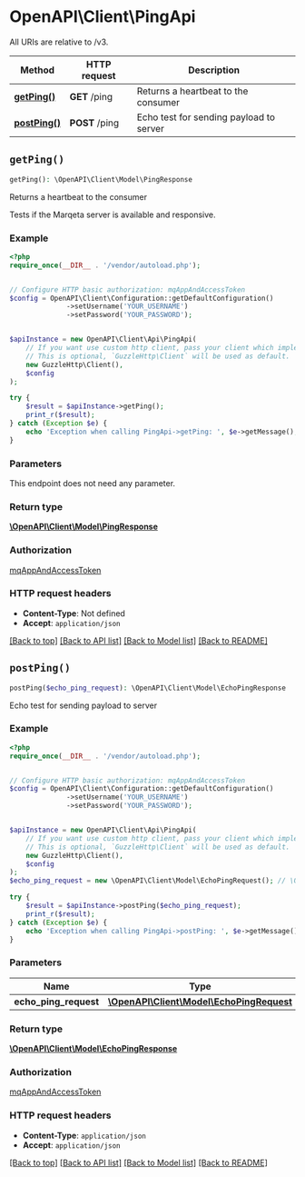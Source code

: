 # OpenAPI\Client\PingApi

All URIs are relative to /v3.

Method | HTTP request | Description
------------- | ------------- | -------------
[**getPing()**](PingApi.md#getPing) | **GET** /ping | Returns a heartbeat to the consumer
[**postPing()**](PingApi.md#postPing) | **POST** /ping | Echo test for sending payload to server


## `getPing()`

```php
getPing(): \OpenAPI\Client\Model\PingResponse
```

Returns a heartbeat to the consumer

Tests if the Marqeta server is available and responsive.

### Example

```php
<?php
require_once(__DIR__ . '/vendor/autoload.php');


// Configure HTTP basic authorization: mqAppAndAccessToken
$config = OpenAPI\Client\Configuration::getDefaultConfiguration()
              ->setUsername('YOUR_USERNAME')
              ->setPassword('YOUR_PASSWORD');


$apiInstance = new OpenAPI\Client\Api\PingApi(
    // If you want use custom http client, pass your client which implements `GuzzleHttp\ClientInterface`.
    // This is optional, `GuzzleHttp\Client` will be used as default.
    new GuzzleHttp\Client(),
    $config
);

try {
    $result = $apiInstance->getPing();
    print_r($result);
} catch (Exception $e) {
    echo 'Exception when calling PingApi->getPing: ', $e->getMessage(), PHP_EOL;
}
```

### Parameters

This endpoint does not need any parameter.

### Return type

[**\OpenAPI\Client\Model\PingResponse**](../Model/PingResponse.md)

### Authorization

[mqAppAndAccessToken](../../README.md#mqAppAndAccessToken)

### HTTP request headers

- **Content-Type**: Not defined
- **Accept**: `application/json`

[[Back to top]](#) [[Back to API list]](../../README.md#endpoints)
[[Back to Model list]](../../README.md#models)
[[Back to README]](../../README.md)

## `postPing()`

```php
postPing($echo_ping_request): \OpenAPI\Client\Model\EchoPingResponse
```

Echo test for sending payload to server

### Example

```php
<?php
require_once(__DIR__ . '/vendor/autoload.php');


// Configure HTTP basic authorization: mqAppAndAccessToken
$config = OpenAPI\Client\Configuration::getDefaultConfiguration()
              ->setUsername('YOUR_USERNAME')
              ->setPassword('YOUR_PASSWORD');


$apiInstance = new OpenAPI\Client\Api\PingApi(
    // If you want use custom http client, pass your client which implements `GuzzleHttp\ClientInterface`.
    // This is optional, `GuzzleHttp\Client` will be used as default.
    new GuzzleHttp\Client(),
    $config
);
$echo_ping_request = new \OpenAPI\Client\Model\EchoPingRequest(); // \OpenAPI\Client\Model\EchoPingRequest

try {
    $result = $apiInstance->postPing($echo_ping_request);
    print_r($result);
} catch (Exception $e) {
    echo 'Exception when calling PingApi->postPing: ', $e->getMessage(), PHP_EOL;
}
```

### Parameters

Name | Type | Description  | Notes
------------- | ------------- | ------------- | -------------
 **echo_ping_request** | [**\OpenAPI\Client\Model\EchoPingRequest**](../Model/EchoPingRequest.md)|  | [optional]

### Return type

[**\OpenAPI\Client\Model\EchoPingResponse**](../Model/EchoPingResponse.md)

### Authorization

[mqAppAndAccessToken](../../README.md#mqAppAndAccessToken)

### HTTP request headers

- **Content-Type**: `application/json`
- **Accept**: `application/json`

[[Back to top]](#) [[Back to API list]](../../README.md#endpoints)
[[Back to Model list]](../../README.md#models)
[[Back to README]](../../README.md)
